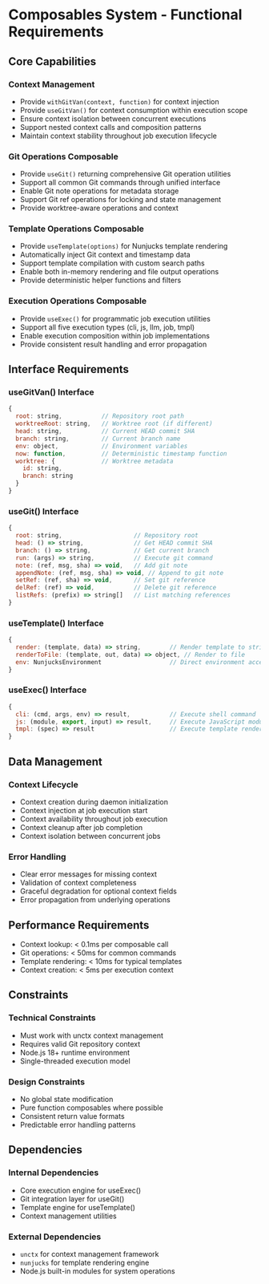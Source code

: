 # Composables System - Functional Requirements

## Core Capabilities

### Context Management
- Provide `withGitVan(context, function)` for context injection
- Provide `useGitVan()` for context consumption within execution scope
- Ensure context isolation between concurrent executions
- Support nested context calls and composition patterns
- Maintain context stability throughout job execution lifecycle

### Git Operations Composable
- Provide `useGit()` returning comprehensive Git operation utilities
- Support all common Git commands through unified interface
- Enable Git note operations for metadata storage
- Support Git ref operations for locking and state management
- Provide worktree-aware operations and context

### Template Operations Composable
- Provide `useTemplate(options)` for Nunjucks template rendering
- Automatically inject Git context and timestamp data
- Support template compilation with custom search paths
- Enable both in-memory rendering and file output operations
- Provide deterministic helper functions and filters

### Execution Operations Composable
- Provide `useExec()` for programmatic job execution utilities
- Support all five execution types (cli, js, llm, job, tmpl)
- Enable execution composition within job implementations
- Provide consistent result handling and error propagation

## Interface Requirements

### useGitVan() Interface
```javascript
{
  root: string,           // Repository root path
  worktreeRoot: string,   // Worktree root (if different)
  head: string,           // Current HEAD commit SHA
  branch: string,         // Current branch name
  env: object,            // Environment variables
  now: function,          // Deterministic timestamp function
  worktree: {             // Worktree metadata
    id: string,
    branch: string
  }
}
```

### useGit() Interface
```javascript
{
  root: string,                    // Repository root
  head: () => string,              // Get HEAD commit SHA
  branch: () => string,            // Get current branch
  run: (args) => string,           // Execute git command
  note: (ref, msg, sha) => void,   // Add git note
  appendNote: (ref, msg, sha) => void, // Append to git note
  setRef: (ref, sha) => void,      // Set git reference
  delRef: (ref) => void,           // Delete git reference
  listRefs: (prefix) => string[]   // List matching references
}
```

### useTemplate() Interface
```javascript
{
  render: (template, data) => string,        // Render template to string
  renderToFile: (template, out, data) => object, // Render to file
  env: NunjucksEnvironment                   // Direct environment access
}
```

### useExec() Interface
```javascript
{
  cli: (cmd, args, env) => result,           // Execute shell command
  js: (module, export, input) => result,     // Execute JavaScript module
  tmpl: (spec) => result                     // Execute template rendering
}
```

## Data Management

### Context Lifecycle
- Context creation during daemon initialization
- Context injection at job execution start
- Context availability throughout job execution
- Context cleanup after job completion
- Context isolation between concurrent jobs

### Error Handling
- Clear error messages for missing context
- Validation of context completeness
- Graceful degradation for optional context fields
- Error propagation from underlying operations

## Performance Requirements

- Context lookup: < 0.1ms per composable call
- Git operations: < 50ms for common commands
- Template rendering: < 10ms for typical templates
- Context creation: < 5ms per execution context

## Constraints

### Technical Constraints
- Must work with unctx context management
- Requires valid Git repository context
- Node.js 18+ runtime environment
- Single-threaded execution model

### Design Constraints
- No global state modification
- Pure function composables where possible
- Consistent return value formats
- Predictable error handling patterns

## Dependencies

### Internal Dependencies
- Core execution engine for useExec()
- Git integration layer for useGit()
- Template engine for useTemplate()
- Context management utilities

### External Dependencies
- `unctx` for context management framework
- `nunjucks` for template rendering engine
- Node.js built-in modules for system operations